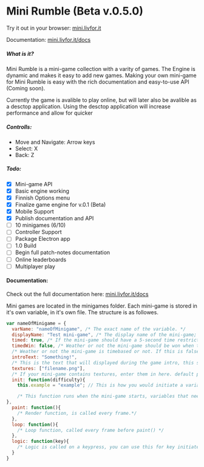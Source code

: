 # Mini Rumble  (Beta v.0.5.0)

 Try it out in your browser:
 [mini.livfor.it](http://mini.livfor.it)
 
 Documentation: 
 [mini.livfor.it/docs](http://mini.livfor.it/docs)

##### What is it?

Mini Rumble is a mini-game collection with a varity of games. The Engine is dynamic and makes it easy to add new games. Making your own mini-game for Mini Rumble is easy with the rich documentation and easy-to-use API (Coming soon).

Currently the game is avalible to play online, but will later also be avalible as a desctop application. Using the desctop application will increase performance and allow for quicker 

##### Controlls:
- Move and Navigate: Arrow keys
- Select: X
- Back: Z

##### Todo:

- [x] Mini-game API
- [x] Basic engine working
- [x] Finnish Options menu
- [x] Finalize game engine for v.0.1 (Beta)
- [x] Mobile Support
- [x] Publish documentation and API 
- [ ] 10 minigames (6/10)
- [ ] Controller Support
- [ ] Package Electron app
- [ ] 1.0 Build
- [ ] Begin full patch-notes documentation
- [ ] Online leaderboards
- [ ] Multiplayer play

#### Documentation:

Check out the full documentation here: [mini.livfor.it/docs](http://mini.livfor.it/docs)

Mini games are located in the minigames folder. Each mini-game is stored in it's own variable, in it's own file.
The structure is as followes.

```javascript
var nameOfMinigame = {
  varName: "nameOfMinigame", /* The exact name of the variable. */
  displayName: "Test mini-game", /* The display name of the mini-game; Shown in the menu when togglening mini-games. */
  timed: true, /* If the mini-game should have a 5-second time restriction. */
  timedWin: false, /* Weather or not the mini-game should be won when the time runs out. */
  /* Weather or not the mini-game is timebased or not. If this is false, the timer will be disabled. */
  introText: "Something!", 
  /* This is the text that will displayed during the game intro, this should be a short explaination of what the objective in the mini-game is.*/
  textures: ["filename.png"], 
  /* If your mini-game contains textures, enter them in here. default path is /textures. */
  init: function(difficulty){
    this.example = "example"; // This is how you would initiate a variable.

    /* This function runs when the mini-game starts, variables that needs to be reset should be initiatied here. Difficulty is the increasing difficulty (starts at 0). The difficulty variable should be used to set the difficulty of the mini-game*/
},
  paint: function(){
    /* Render function, is called every frame.*/
  },
  loop: function(){
    /* Loop function, called every frame before paint() */
  },
  logic: function(key){
    /* Logic is called on a keypress, you can use this for key initiated actions. */
  }
}
```

